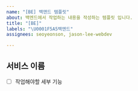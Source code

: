 ```yaml
---
name: "[BE] 백앤드 템플릿"
about: 백엔드에서 작업하는 내용을 작성하는 템플릿 입니다.
title: "[BE]"
labels: "\U0001F5A5️백엔드"
assignees: seoyeonson, jason-lee-webdev

---
```


## 서비스 이름
- [ ] 작업해야할 세부 기능
